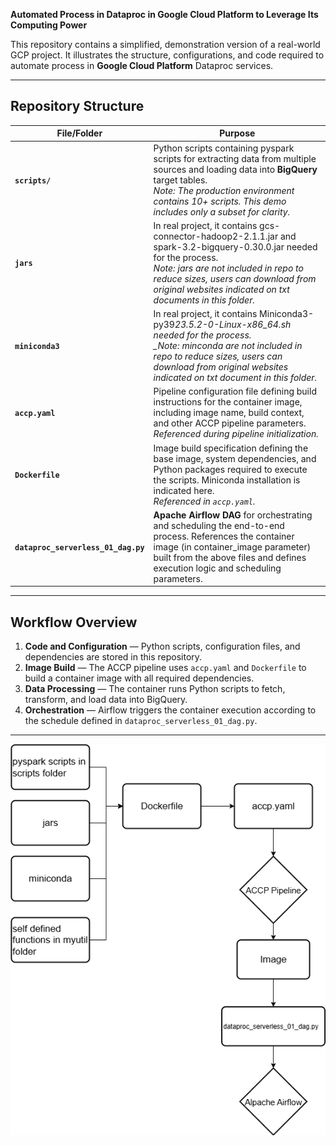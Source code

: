 **Automated Process in Dataproc in Google Cloud Platform to Leverage Its Computing Power**

This repository contains a simplified, demonstration version of a real-world GCP project.
It illustrates the structure, configurations, and code required to automate process in **Google Cloud Platform** Dataproc services.

---

## Repository Structure

| File/Folder                         | Purpose                                                                                                                                                                                                                                                                |
| ----------------------------------- | ---------------------------------------------------------------------------------------------------------------------------------------------------------------------------------------------------------------------------------------------------------------------- |
| **`scripts/`**                      | Python scripts containing pyspark scripts for extracting data from multiple sources and loading data into **BigQuery** target tables. <br>_Note: The production environment contains 10+ scripts. This demo includes only a subset for clarity._                       |
| **`jars`**                          | In real project, it contains gcs-connector-hadoop2-2.1.1.jar and spark-3.2-bigquery-0.30.0.jar needed for the process. <br>_Note: jars are not included in repo to reduce sizes, users can download from original websites indicated on txt documents in this folder._ |
| **`miniconda3`**                    | In real project, it contains Miniconda3-py39*23.5.2-0-Linux-x86_64.sh needed for the process. <br>\_Note: minconda are not included in repo to reduce sizes, users can download from original websites indicated on txt document in this folder.*                      |
| **`accp.yaml`**                     | Pipeline configuration file defining build instructions for the container image, including image name, build context, and other ACCP pipeline parameters. <br>_Referenced during pipeline initialization._                                                             |
| **`Dockerfile`**                    | Image build specification defining the base image, system dependencies, and Python packages required to execute the scripts. Miniconda installation is indicated here. <br>_Referenced in `accp.yaml`._                                                                |
| **`dataproc_serverless_01_dag.py`** | **Apache Airflow DAG** for orchestrating and scheduling the end-to-end process. References the container image (in container_image parameter) built from the above files and defines execution logic and scheduling parameters.                                        |

---

## Workflow Overview

1. **Code and Configuration** — Python scripts, configuration files, and dependencies are stored in this repository.
2. **Image Build** — The ACCP pipeline uses `accp.yaml` and `Dockerfile` to build a container image with all required dependencies.
3. **Data Processing** — The container runs Python scripts to fetch, transform, and load data into BigQuery.
4. **Orchestration** — Airflow triggers the container execution according to the schedule defined in `dataproc_serverless_01_dag.py`.

---

![Dataproc Processes Diagram](/dataproc_process.png)
